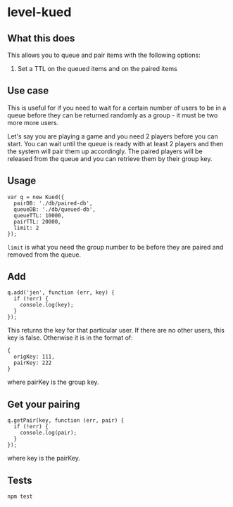 # level-kued

## What this does

This allows you to queue and pair items with the following options:

1. Set a TTL on the queued items and on the paired items

## Use case

This is useful for if you need to wait for a certain number of users to be in a queue before they can be returned randomly as a group - it must be two more more users.

Let's say you are playing a game and you need 2 players before you can start. You can wait until the queue is ready with at least 2 players and then the system will pair them up accordingly. The paired players will be released from the queue and you can retrieve them by their group key.

## Usage

    var q = new Kued({
      pairDB: './db/paired-db',
      queueDB: './db/queued-db',
      queueTTL: 10000,
      pairTTL: 20000,
      limit: 2
    });

`limit` is what you need the group number to be before they are paired and removed from the queue.

## Add

    q.add('jen', function (err, key) {
      if (!err) {
        console.log(key);
      }
    });

This returns the key for that particular user. If there are no other users, this key is false. Otherwise it is in the format of:

    {
      origKey: 111,
      pairKey: 222
    }

where pairKey is the group key.

## Get your pairing

    q.getPair(key, function (err, pair) {
      if (!err) {
        console.log(pair);
      }
    });

where key is the pairKey.

## Tests

    npm test
